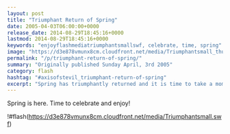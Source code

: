 ```yaml
---
layout: post
title: "Triumphant Return of Spring"
date: 2005-04-03T06:00:00+0000
release_date: 2014-08-29T18:45:16+0000
lastmod: 2014-08-29T18:45:16+0000
keywords: "enjoyflashmediatriumphantsmallswf, celebrate, time, spring"
image: "https://d3e878vmunx8cm.cloudfront.net/media/Triumphantsmall_thumb.png"
permalink: "/p/triumphant-return-of-spring/"
summary: "Originally published Sunday April, 3rd 2005"
category: flash
hashtag: "#axisofstevil_triumphant-return-of-spring"
excerpt: "Spring has triumphantly returned and it is time to take a moment to reflect on the beauty that spring offers."
---
```


Spring is here. Time to celebrate and enjoy!

!#flash(https://d3e878vmunx8cm.cloudfront.net/media/Triumphantsmall.swf)
